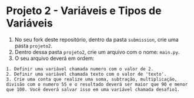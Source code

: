 # Projeto 2 - Variáveis e Tipos de Variáveis

1. No seu fork deste repositório, dentro da pasta `submission`, crie uma pasta `projeto2`.
2. Dentro dessa pasta `projeto2`, crie um arquivo com o nome: `main.py`.
3. O seu arquivo deverá em ordem:

```text
1. Definir uma variável chamada numero com o valor de 2.
2. Definir uma variável chamada texto com o valor de 'texto'.
3. Crie uma conta que realize uma soma, subtração, multiplicação, divisão com o numero 55 e o resultado deverá ser maior que 90 e menor que 100. Você deverá salvar isso em uma variável chamada desafio1.
```
